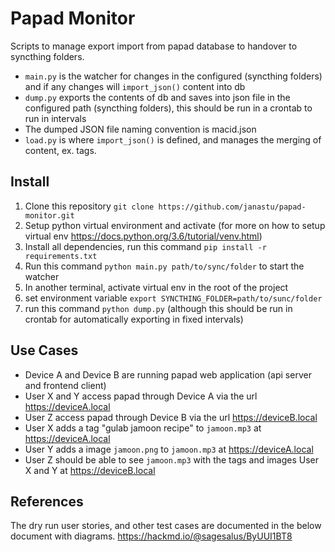 # Papad Monitor
Scripts to manage export import from papad database to handover to syncthing folders.

* `main.py` is the watcher for changes in the configured (syncthing folders) and if any changes will `import_json()` content into db
* `dump.py` exports the contents of db and saves into json file in the configured path (syncthing folders), this should be run in a crontab to run in intervals
* The dumped JSON file naming convention is macid.json
* `load.py` is where `import_json()` is defined, and manages the merging of content, ex. tags.

## Install
1. Clone this repository `git clone https://github.com/janastu/papad-monitor.git`
2. Setup python virtual environment and activate (for more on how to setup virtual env https://docs.python.org/3.6/tutorial/venv.html)
3. Install all dependencies, run this command `pip install -r requirements.txt`
4. Run this command `python main.py path/to/sync/folder` to start the watcher
5. In another terminal, activate virtual env in the root of the project
6. set environment variable `export SYNCTHING_FOLDER=path/to/sunc/folder`
7. run this command `python dump.py` (although this should be run in crontab for automatically exporting in fixed intervals)

## Use Cases
* Device A and Device B are running papad web application (api server and frontend client)
* User X and Y access papad through Device A via the url https://deviceA.local
* User Z access papad through Device B via the url https://deviceB.local
* User X adds a tag "gulab jamoon recipe" to `jamoon.mp3` at https://deviceA.local
* User Y adds a image `jamoon.png` to `jamoon.mp3` at https://deviceA.local
* User Z should be able to see `jamoon.mp3` with the tags and images  User X and Y at https://deviceB.local

## References
The dry run user stories, and other test cases are documented in the below document with diagrams. 
https://hackmd.io/@sagesalus/ByUUI1BT8
